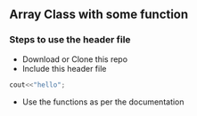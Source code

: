 ## Array Class with some function

### Steps to use the header file
 - Download or Clone this repo 
 - Include this header file
```c++
cout<<"hello";
```
- Use the functions as per the documentation